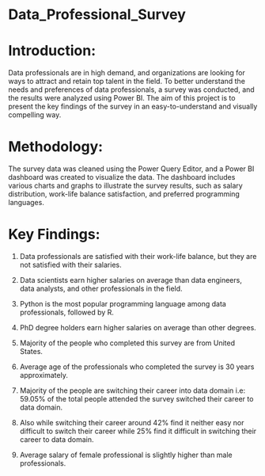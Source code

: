 # Data_Professional_Survey
# Introduction: 

Data professionals are in high demand, and organizations are looking for ways to attract and retain top talent in the field. To better understand the needs and preferences of data professionals, a survey was conducted, and the results were analyzed using Power BI. The aim of this project is to present the key findings of the survey in an easy-to-understand and visually compelling way. 

# Methodology: 
The survey data was cleaned using the Power Query Editor, and a Power BI dashboard was created to visualize the data. The dashboard includes various charts and graphs to illustrate the survey results, such as salary distribution, work-life balance satisfaction, and preferred programming languages.

# Key Findings: 

  1. Data professionals are satisfied with their work-life balance, but they are not satisfied with their salaries.
 
  2. Data scientists earn higher salaries on average than data engineers, data analysts, and other professionals in the field. 
 
  3. Python is the most popular programming language among data professionals, followed by R.
     
  4. PhD degree holders earn higher salaries on average than other degrees.
     
  5. Majority of the people who completed this survey are from United States.

  6. Average age of the professionals who completed the survey is 30 years approximately.
  
  7. Majority of the people are switching their career into data domain i.e: 59.05% of the total people attended the survey switched their career to data domain.
    
  8. Also while switching their career around 42% find it neither easy nor difficult to switch their career while 25% find it difficult in switching their career to data domain.

  9. Average salary of female professional is slightly higher than male professionals.

